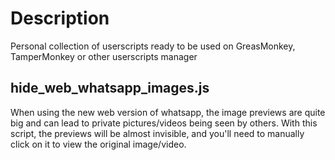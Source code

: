 Description
====
Personal collection of userscripts ready to be used on GreasMonkey, TamperMonkey or other userscripts manager

## hide_web_whatsapp_images.js
When using the new web version of whatsapp, the image previews are quite big and can lead to private pictures/videos being seen by others. With this script, the previews will be almost invisible, and you'll need to manually click on it to view the original image/video.
